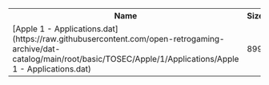 <table>
<tr><th>Name</th><th>Size</th></tr>
<tr><td>[Apple 1 - Applications.dat](https://raw.githubusercontent.com/open-retrogaming-archive/dat-catalog/main/root/basic/TOSEC/Apple/1/Applications/Apple 1 - Applications.dat)</td><td>899</td></tr>
</table>
